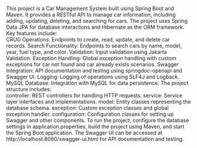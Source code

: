This project is a Car Management System built using Spring Boot and Maven. It provides a RESTful API to manage car information, including adding, updating, deleting, and searching for cars. The project uses Spring Data JPA for database interactions and Hibernate as the ORM framework.  Key features include:  
CRUD Operations: Endpoints to create, read, update, and delete car records.
Search Functionality: Endpoints to search cars by name, model, year, fuel type, and color.
Validation: Input validation using Jakarta Validation.
Exception Handling: Global exception handling with custom exceptions for car not found and car already exists scenarios.
Swagger Integration: API documentation and testing using springdoc-openapi and Swagger UI.
Logging: Logging of operations using SLF4J and Logback.
MySQL Database: Integration with MySQL for data persistence.
The project structure includes:  
controller: REST controllers for handling HTTP requests.
service: Service layer interfaces and implementations.
model: Entity classes representing the database schema.
exception: Custom exception classes and global exception handler.
configuration: Configuration classes for setting up Swagger and other components.
To run the project, configure the database settings in application.properties, build the project using Maven, and start the Spring Boot application. The Swagger UI can be accessed at 
http://localhost:8080/swagger-ui.html 
for API documentation and testing.
